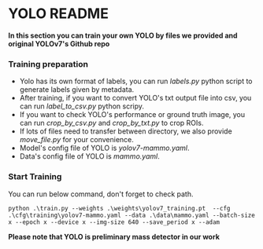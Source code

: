 # YOLO README

**In this section you can train your own YOLO by files we provided and original YOLOv7's Github repo**

### Training preparation
* Yolo has its own format of labels, you can run *labels.py* python script to generate labels given by metadata.
* After training, if you want to convert YOLO's txt output file into csv, you can run *label_to_csv.py* python scripy.
* If you want to check YOLO's performance or ground truth image, you can run *crop_by_csv.py* and *crop_by_txt.py* to crop ROIs.
* If lots of files need to transfer between directory, we also provide *move_file.py* for your convenience.
* Model's config file of YOLO is *yolov7-mammo.yaml*.
* Data's config file of YOLO is *mammo.yaml*.

### Start Training
You can run below command, don't forget to check path.
```
python .\train.py --weights .\weights\yolov7_training.pt  --cfg .\cfg\training\yolov7-mammo.yaml --data .\data\mammo.yaml --batch-size x --epoch x --device x --img-size 640 --save_period x --adam
```

**Please note that YOLO is preliminary mass detector in our work**